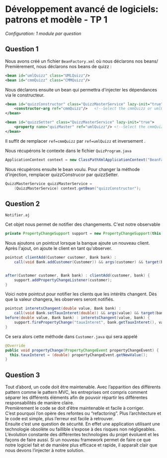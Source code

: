 
# Développement avancé de logiciels: patrons et modèle - TP 1

*Configuration: 1 module par question*

## Question 1
Nous avons créé un fichier `BeanFactory.xml` où nous déclarons nos beans/
Premièrement, nous déclarons nos beans de quizz :  
```xml
<bean id="umlQuizz" class="UMLQuizz"/>
<bean id="cmmQuizz" class="CMMQuizz"/>
```   
Nous déclarons ensuite un bean qui permettra d'injecter les dépendances  via le constructeur.

```xml
<bean id="quizzConstructor" class="QuizzMasterService" lazy-init="true">
    <constructor-arg ref="cmmQuizz"/>   <!--Select the cmmQuizz or umlQuizz-->
</bean>
```
```xml
<bean id="quizzSetter" class="QuizzMasterService" lazy-init="true">
    <property name="quizMaster" ref="umlQuizz"/> <!--Select the cmmQuizz or umlQuizz-->
</bean>
```
Il suffit de remplacer ```ref=cmmQuizz``` par ```ref=umlQuizz```
et inversement .

Nous récupérons le contexte dans le fichier `QuizProgram.java`
```java
ApplicationContext context = new ClassPathXmlApplicationContext("BeanFactory.xml");
```
Nous récupérons ensuite le bean voulu. Pour changer la méthode d'injection, remplacer quizzConstrucor par quizzSetter.
```java
QuizzMasterService quizzMasterService =
    (QuizzMasterService) context.getBean("quizzConstructor");
```
<div style="page-break-after: always;"></div>

## Question 2
`Notifier.aj`

Cet objet nous permet de notifier des changements. C'est notre observable
```java
private PropertyChangeSupport support = new PropertyChangeSupport(this);
```
Nous ajoutons un pointcut lorsque la banque ajoute un nouveau client.
Après l'ajout, on ajoute le client en tant qu'observer.
```java
pointcut clientAdd(Customer customer, Bank bank) :  
    call(void Bank.addCustomer(Customer)) && args(customer) && target(bank);  


after(Customer customer, Bank bank) : clientAdd(customer, bank) {  
    support.addPropertyChangeListener(customer);  
}
```
Voici notre pointcut pour notifier les clients que les intérêts changent. Dès que la valeur changera, les observers seront notifiés.
```java
pointcut interetsChangent(double value, Bank bank) :  
    call(void Bank.setTauxInteret(double)) && args(value) && target(bank);
before(double value, Bank bank) : interetsChangent(value, bank) {  
    support.firePropertyChange("tauxInteret", bank.getTauxInteret(), value);  
}
```

Ce sera alors cette méthode dans `Customer.java` qui sera appelé
```java
@Override  
public void propertyChange(PropertyChangeEvent propertyChangeEvent) {  
  this.tauxInteret = (double) propertyChangeEvent.getNewValue();  
}
```
<div style="page-break-after: always;"></div>

## Question 3  
Tout d’abord, un code doit être maintenable. Avec l’apparition des différents pattern comme le pattern MVC, les entreprises ont compris comment séparer les différents éléments afin de  pouvoir répartir les différentes responsabilités de manière claire.  
Premièrement le code se doit d’être maintenable et facile à corriger.  
C’est pourquoi l’on opère des refontes ou “refactoring”. Plus l’architecture et le code est simple, plus l’erreur est facile à retrouver.  
Ensuite c’est une question de sécurité. En effet une application utilisant une technologie obsolète ou faillible s’expose à des risques non négligeables.  
L’évolution constante des différentes technologies du projet évoluent et les façons de faire aussi. Si un nouveau framework permet de faire ce que notre logiciel fait et de manière plus efficace et rapide, il apparaît clair que nous devons l’injecter à notre solution.
